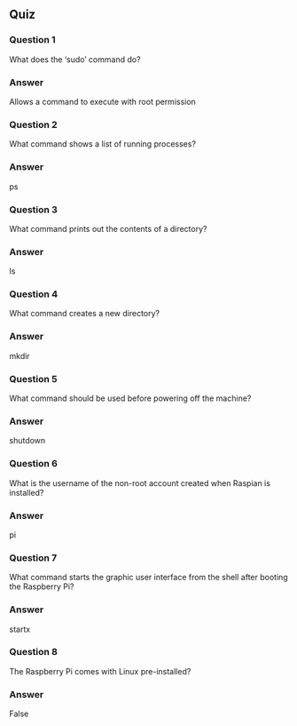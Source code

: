 ## Quiz

### Question 1

What does the ‘sudo’ command do?

### Answer

Allows a command to execute with root permission

### Question 2

What command shows a list of running processes?

### Answer

ps

### Question 3

What command prints out the contents of a directory?

### Answer

ls

### Question 4

What command creates a new directory?

### Answer

mkdir

### Question 5

What command should be used before powering off the machine?

### Answer

shutdown

### Question 6

What is the username of the non-root account created when Raspian is installed?

### Answer

pi

### Question 7

What command starts the graphic user interface from the shell after booting the Raspberry Pi?

### Answer

startx

### Question 8

The Raspberry Pi comes with Linux pre-installed?

### Answer

False
